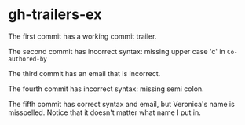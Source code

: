 # gh-trailers-ex

The first commit has a working commit trailer.

The second commit has incorrect syntax: missing upper case 'c' in `Co-authored-by`

The third commit has an email that is incorrect.

The fourth commit has incorrect syntax: missing semi colon.

The fifth commit has correct syntax and email, but Veronica's name is misspelled. Notice that it doesn't matter what name I put in.